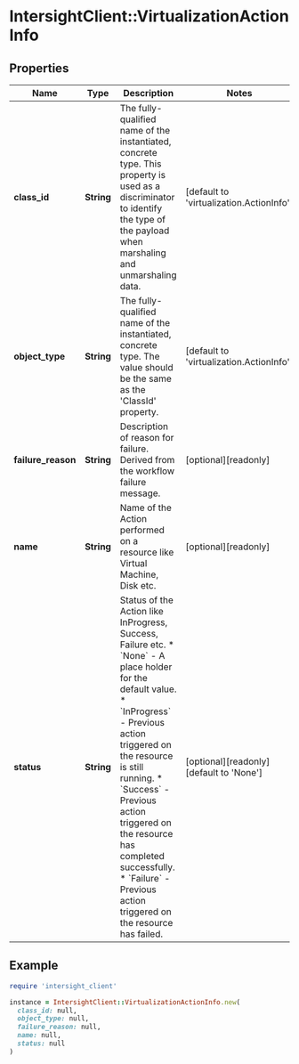 # IntersightClient::VirtualizationActionInfo

## Properties

| Name | Type | Description | Notes |
| ---- | ---- | ----------- | ----- |
| **class_id** | **String** | The fully-qualified name of the instantiated, concrete type. This property is used as a discriminator to identify the type of the payload when marshaling and unmarshaling data. | [default to &#39;virtualization.ActionInfo&#39;] |
| **object_type** | **String** | The fully-qualified name of the instantiated, concrete type. The value should be the same as the &#39;ClassId&#39; property. | [default to &#39;virtualization.ActionInfo&#39;] |
| **failure_reason** | **String** | Description of reason for failure. Derived from the workflow failure message. | [optional][readonly] |
| **name** | **String** | Name of the Action performed on a resource like Virtual Machine, Disk etc. | [optional][readonly] |
| **status** | **String** | Status of the Action like InProgress, Success, Failure etc. * &#x60;None&#x60; - A place holder for the default value. * &#x60;InProgress&#x60; - Previous action triggered on the resource is still running. * &#x60;Success&#x60; - Previous action triggered on the resource has completed successfully. * &#x60;Failure&#x60; - Previous action triggered on the resource has failed. | [optional][readonly][default to &#39;None&#39;] |

## Example

```ruby
require 'intersight_client'

instance = IntersightClient::VirtualizationActionInfo.new(
  class_id: null,
  object_type: null,
  failure_reason: null,
  name: null,
  status: null
)
```

